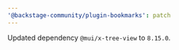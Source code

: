 ```yaml
---
'@backstage-community/plugin-bookmarks': patch
---
```


Updated dependency `@mui/x-tree-view` to `8.15.0`.
